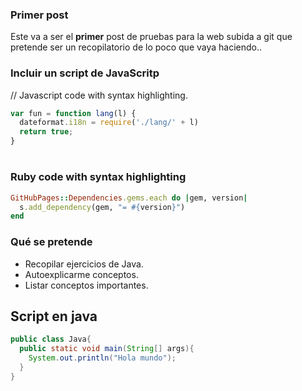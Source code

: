 ### Primer post
Este va a ser el **primer** post de pruebas para la web subida a git que pretende ser un recopilatorio de lo poco que vaya haciendo..

### Incluir un script de JavaScritp
// Javascript code with syntax highlighting.

```js
var fun = function lang(l) {
  dateformat.i18n = require('./lang/' + l)
  return true;
}
```
#
### Ruby code with syntax highlighting
```ruby
GitHubPages::Dependencies.gems.each do |gem, version|
  s.add_dependency(gem, "= #{version}")
end
```
### Qué se pretende
* Recopilar ejercicios de Java.
* Autoexplicarme conceptos.
* Listar conceptos importantes.

## Script en java

```java
public class Java{
  public static void main(String[] args){
    System.out.println("Hola mundo");
  }
}

